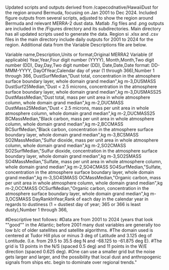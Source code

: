 Updated scripts and outputs derived from /capecodnative/HawaiiDust for the region around Bermuda, focusing on Jan 2001 to Dec 2024.
Included figure outputs from several scripts, adjusted to show the region around Bermuda and relevant MERRA-2 dust data.
Matlab .fig files and .png outputs are included in the /Figures directory and its subdirectories.
Main directory has all updated scripts used to generate the data.
Region si 
.xlsx and .csv files in the main directory include daily outputs for 2001 to 2024 for the region.
Additional data from the Variable Descriptions file are below.

Variable name,Description,Units or format,Original MERRA2 Variable (if applicable)
Year,Year,Four digit number (YYYY),
Month,Month,Two digit number (DD),
Day,Day,Two digit number (DD),
Date,Date,Date format: DD-MMM-YYYY,
DayOfYear,Calendar day of year (1 through 366),Number 1 through 366,
DustSurfMedian,"Dust total, concentration in the atmosphere surface boundary layer, whole domain grand median",kg m-3,DUSMASS
DustSurf25Median,"Dust < 2.5 microns, concentration in the atmosphere surface boundary layer, whole domain grand median",kg m-3,DUSMASS25
DustMassMedian,"Dust total, mass per unit area in whole atmosphere column, whole domain grand median",kg m-2,DUCMASS
DustMass25Median,"Dust < 2.5 microns, mass per unit area in whole atmosphere column, whole domain grand median",kg m-2,DUCMASS25
BCMassMedian,"Black carbon, mass per unit area in whole atmosphere column, whole domain grand median",kg m-2,BCCMASS
BCSurfMedian,"Black carbon, concentration in the atmosphere surface boundary layer, whole domain grand median",kg m-3,BCSMASS
SO2MassMedian,"Sulfur dioxide, mass per unit area in whole atmosphere column, whole domain grand median",kg m-2,SO2CMASS
SO2SurfMedian,"Sulfur dioxide, concentration in the atmosphere surface boundary layer, whole domain grand median",kg m-3,SO2SMASS
SO4MassMedian,"Sulfate, mass per unit area in whole atmosphere column, whole domain grand median",kg m-2,SO4CMASS
SO4SurfMedian,"Sulfate, concentration in the atmosphere surface boundary layer, whole domain grand median",kg m-3,SO4SMASS
OCMassMedian,"Organic carbon, mass per unit area in whole atmosphere column, whole domain grand median",kg m-2,OCCMASS
OCSurfMedian,"Organic carbon, concentration in the atmosphere surface boundary layer, whole domain grand median",kg m-3,OCSMASS
DayRankInYear,Rank of each day in the calendar year in regards to dustiness (1 = dustiest day of year; 365 or 366 is least dusty),Number 1 through 366,

#Descriptive text follows:
#Data are from 2001 to 2024 (years that look ""good"" in the Atlantic; before 2001 many dust variables are generally too low b/c of older satellites and satellite algorithms. 
#The domain used is centered at Tudor Hill plus or minus 3 deg of Latitude and 3.125 deg of Lontitude. (I.e. from 29.5 to 35.5 deg N and -68.125 to -61.875 deg E). 
#The grid is 13 points in the N/S (spaced 0.5 deg) and 11 points in the W/E direction (spaced 0.625 deg).
#One can use a smaller grid but the noise gets larger and larger, and the possibility that local dust and anthropogenic signals from ships etc. begin to dominate over regional trends."
